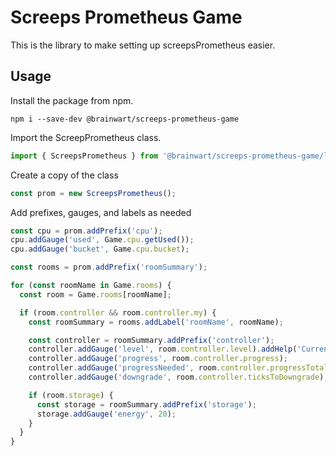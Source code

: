 # Screeps Prometheus Game

This is the library to make setting up screepsPrometheus easier.

## Usage

Install the package from npm.

```
npm i --save-dev @brainwart/screeps-prometheus-game
```

Import the ScreepPrometheus class.

```typescript
import { ScreepsPrometheus } from '@brainwart/screeps-prometheus-game/lib/index';
```

Create a copy of the class

```typescript
const prom = new ScreepsPrometheus();
```

Add prefixes, gauges, and labels as needed

```typescript
const cpu = prom.addPrefix('cpu');
cpu.addGauge('used', Game.cpu.getUsed());
cpu.addGauge('bucket', Game.cpu.bucket);

const rooms = prom.addPrefix('roomSummary');

for (const roomName in Game.rooms) {
  const room = Game.rooms[roomName];

  if (room.controller && room.controller.my) {
    const roomSummary = rooms.addLabel('roomName', roomName);

    const controller = roomSummary.addPrefix('controller');
    controller.addGauge('level', room.controller.level).addHelp('Current controller level');
    controller.addGauge('progress', room.controller.progress);
    controller.addGauge('progressNeeded', room.controller.progressTotal);
    controller.addGauge('downgrade', room.controller.ticksToDowngrade);

    if (room.storage) {
      const storage = roomSummary.addPrefix('storage');
      storage.addGauge('energy', 20);
    }
  }
}
```

